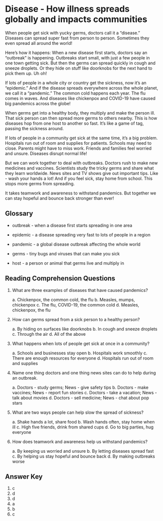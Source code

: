 # Disease - How illness spreads globally and impacts communities

When people get sick with yucky germs, doctors call it a “disease.” Diseases can spread super fast from person to person. Sometimes they even spread all around the world!

Here’s how it happens: When a new disease first starts, doctors say an “outbreak” is happening. Outbreaks start small, with just a few people in one town getting sick. But then the germs can spread quickly in cough and sneeze droplets. Or they hide on stuff like doorknobs for the next hand to pick them up. Uh oh!

If lots of people in a whole city or country get the sickness, now it’s an “epidemic.” And if the disease spreads everywhere across the whole planet, we call it a “pandemic.” The common cold happens each year. The flu comes in waves. And diseases like chickenpox and COVID-19 have caused big pandemics across the globe!

When germs get into a healthy body, they multiply and make the person ill. That sick person can then spread more germs to others nearby. This is how diseases hop from one host to another so fast. It’s like a game of tag, passing the sickness around.

If lots of people in a community get sick at the same time, it’s a big problem. Hospitals run out of room and supplies for patients. Schools may need to close. Parents might have to miss work. Friends and families feel worried and unsure. Diseases disrupt normal life!

But we can work together to deal with outbreaks. Doctors rush to make new medicines and vaccines. Scientists study the tricky germs and share what they learn worldwide. News sites and TV shows give out important tips. Like - wash your hands a lot! And if you feel sick, stay home from school. This stops more germs from spreading.

It takes teamwork and awareness to withstand pandemics. But together we can stay hopeful and bounce back stronger than ever!

## Glossary

- outbreak - when a disease first starts spreading in one area

- epidemic - a disease spreading very fast to lots of people in a region

- pandemic - a global disease outbreak affecting the whole world

- germs - tiny bugs and viruses that can make you sick

- host - a person or animal that germs live and multiply in

## Reading Comprehension Questions

1. What are three examples of diseases that have caused pandemics?

   a. Chickenpox, the common cold, the flu
   b. Measles, mumps, chickenpox
   c. The flu, COVID-19, the common cold
   d. Measles, chickenpox, the flu

2. How can germs spread from a sick person to a healthy person?

   a. By hiding on surfaces like doorknobs
   b. In cough and sneeze droplets
   c. Through the air
   d. All of the above

3. What happens when lots of people get sick at once in a community?

   a. Schools and businesses stay open
   b. Hospitals work smoothly
   c. There are enough resources for everyone
   d. Hospitals run out of room and supplies

4. Name one thing doctors and one thing news sites can do to help during an outbreak.

   a. Doctors - study germs; News - give safety tips
   b. Doctors - make vaccines; News - report fun stories
   c. Doctors - take a vacation; News - talk about movies
   d. Doctors - sell medicine; News - chat about pop stars

5. What are two ways people can help slow the spread of sickness?

   a. Shake hands a lot, share food
   b. Wash hands often, stay home when ill
   c. High five friends, drink from shared cups
   d. Go to big parties, hug everyone

6. How does teamwork and awareness help us withstand pandemics?

   a. By keeping us worried and unsure
   b. By letting diseases spread fast
   c. By helping us stay hopeful and bounce back
   d. By making outbreaks worse

## Answer Key

1. c
2. d
3. d
4. a
5. b
6. c
